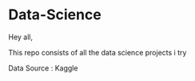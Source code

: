 # Data-Science

Hey all,

This repo consists of all the data science projects i try

Data Source : Kaggle
